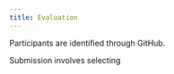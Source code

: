 ```yaml
---
title: Evaluation
---
```


Participants are identified through GitHub.

Submission involves selecting
